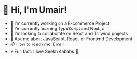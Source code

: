 # 👋 Hi, I'm Umair!

- 🔭 I’m currently working on a E-commerce Project.
- 🌱 I’m currently learning TypeScript and Next.js
- 👯 I’m looking to collaborate on React and Tailwind projects
- 💬 Ask me about JavaScript, React, or Frontend Development
- 📫 How to reach me: [Email](umairjami.treezone@gmail.com)
- ⚡ Fun fact: I love Seekh Kababs 🍢
